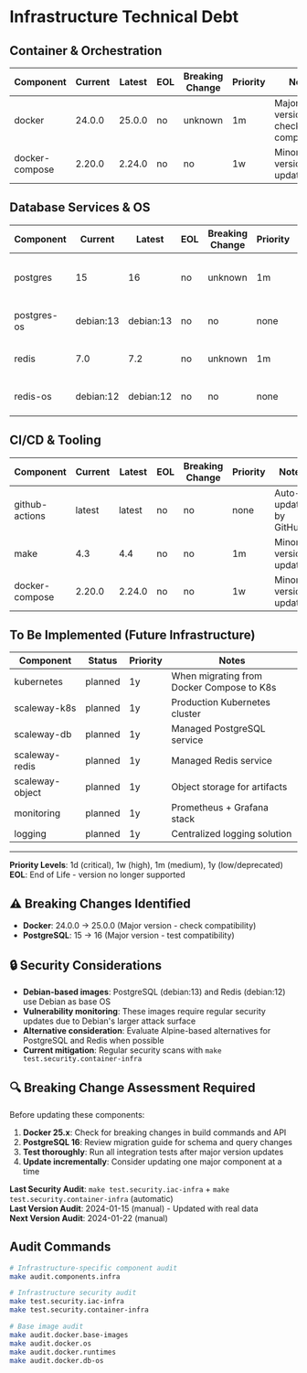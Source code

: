 # Infrastructure Technical Debt

## Container & Orchestration
| Component | Current | Latest | EOL | Breaking Change | Priority | Notes |
|-----------|---------|--------|-----|-----------------|----------|-------|
| docker | 24.0.0 | 25.0.0 | no | unknown | 1m | Major version - check compatibility |
| docker-compose | 2.20.0 | 2.24.0 | no | no | 1w | Minor version updates |

## Database Services & OS
| Component | Current | Latest | EOL | Breaking Change | Priority | Notes |
|-----------|---------|--------|-----|-----------------|----------|-------|
| postgres | 15 | 16 | no | unknown | 1m | Major version - test compatibility |
| postgres-os | debian:13 | debian:13 | no | no | none | Current version is latest |
| redis | 7.0 | 7.2 | no | unknown | 1m | Minor version update |
| redis-os | debian:12 | debian:12 | no | no | none | Current version is latest |

## CI/CD & Tooling
| Component | Current | Latest | EOL | Breaking Change | Priority | Notes |
|-----------|---------|--------|-----|-----------------|----------|-------|
| github-actions | latest | latest | no | no | none | Auto-updated by GitHub |
| make | 4.3 | 4.4 | no | no | 1m | Minor version update |
| docker-compose | 2.20.0 | 2.24.0 | no | no | 1w | Minor version updates |

## To Be Implemented (Future Infrastructure)
| Component | Status | Priority | Notes |
|-----------|--------|----------|-------|
| kubernetes | planned | 1y | When migrating from Docker Compose to K8s |
| scaleway-k8s | planned | 1y | Production Kubernetes cluster |
| scaleway-db | planned | 1y | Managed PostgreSQL service |
| scaleway-redis | planned | 1y | Managed Redis service |
| scaleway-object | planned | 1y | Object storage for artifacts |
| monitoring | planned | 1y | Prometheus + Grafana stack |
| logging | planned | 1y | Centralized logging solution |

---

**Priority Levels**: 1d (critical), 1w (high), 1m (medium), 1y (low/deprecated)  
**EOL**: End of Life - version no longer supported

## ⚠️ Breaking Changes Identified
- **Docker**: 24.0.0 → 25.0.0 (Major version - check compatibility)
- **PostgreSQL**: 15 → 16 (Major version - test compatibility)

## 🔒 Security Considerations
- **Debian-based images**: PostgreSQL (debian:13) and Redis (debian:12) use Debian as base OS
- **Vulnerability monitoring**: These images require regular security updates due to Debian's larger attack surface
- **Alternative consideration**: Evaluate Alpine-based alternatives for PostgreSQL and Redis when possible
- **Current mitigation**: Regular security scans with `make test.security.container-infra`

## 🔍 Breaking Change Assessment Required
Before updating these components:
1. **Docker 25.x**: Check for breaking changes in build commands and API
2. **PostgreSQL 16**: Review migration guide for schema and query changes
3. **Test thoroughly**: Run all integration tests after major version updates
4. **Update incrementally**: Consider updating one major component at a time

**Last Security Audit**: `make test.security.iac-infra` + `make test.security.container-infra` (automatic)  
**Last Version Audit**: 2024-01-15 (manual) - Updated with real data  
**Next Version Audit**: 2024-01-22 (manual)

## Audit Commands
```bash
# Infrastructure-specific component audit
make audit.components.infra

# Infrastructure security audit
make test.security.iac-infra
make test.security.container-infra

# Base image audit
make audit.docker.base-images
make audit.docker.os
make audit.docker.runtimes
make audit.docker.db-os
```
